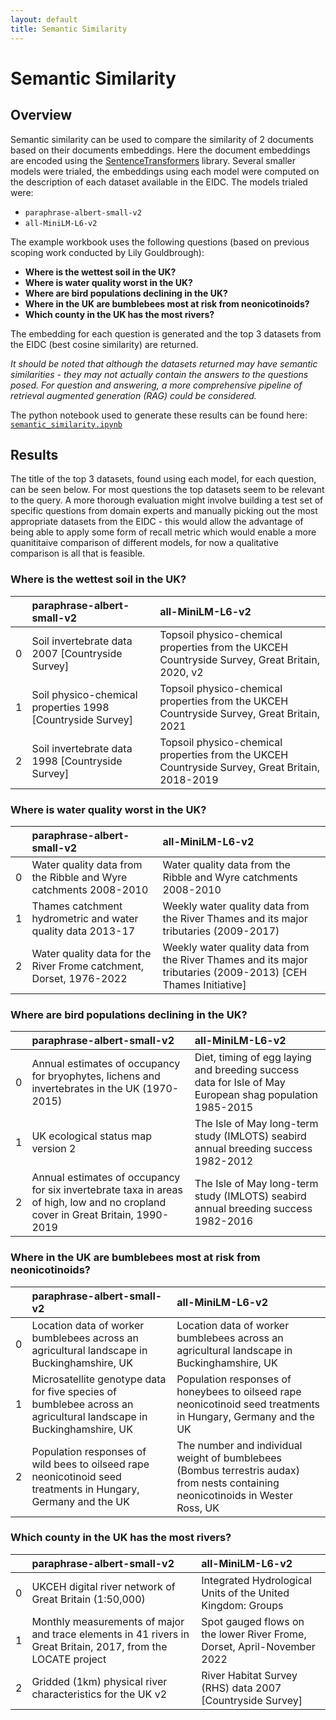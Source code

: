 ```yaml
---
layout: default
title: Semantic Similarity
---
```

# Semantic Similarity
## Overview
Semantic similarity can be used to compare the similarity of 2 documents based on their documents embeddings. Here the document embeddings are encoded using the [SentenceTransformers](https://www.sbert.net/index.html) library. Several smaller models were trialed, the embeddings using each model were computed on the description of each dataset available in the EIDC. The models trialed were:

- `paraphrase-albert-small-v2`
- `all-MiniLM-L6-v2`

The example workbook uses the following questions (based on previous scoping work conducted by Lily Gouldbrough):

- **Where is the wettest soil in the UK?**
- **Where is water quality worst in the UK?**
- **Where are bird populations declining in the UK?**
- **Where in the UK are bumblebees most at risk from neonicotinoids?**
- **Which county in the UK has the most rivers?**

The embedding for each question is generated and the top 3 datasets from the EIDC (best cosine similarity) are returned.

*It should be noted that although the datasets returned may have semantic similarities - they may not actually contain the answers to the questions posed. For question and answering, a more comprehensive pipeline of retrieval augmented generation (RAG) could be considered.*

The python notebook used to generate these results can be found here: [`semantic_similarity.ipynb`](https://github.com/NERC-CEH/discoverability/blob/main/semantic_similarity.ipynb)

## Results

The title of the top 3 datasets, found using each model, for each question, can be seen below. For most questions the top datasets seem to be relevant to the query. A more thorough evaluation might involve building a test set of specific questions from domain experts and manually picking out the most appropriate datasets from the EIDC - this would allow the advantage of being able to apply some form of recall metric which would enable a more quanititaive comparison of different models, for now a qualitative comparison is all that is feasible.

### Where is the wettest soil in the UK?

|    | paraphrase-albert-small-v2                                 | all-MiniLM-L6-v2                                                                                |
|---:|:-----------------------------------------------------------|:------------------------------------------------------------------------------------------------|
|  0 | Soil invertebrate data 2007 [Countryside Survey]           | Topsoil physico-chemical properties from the UKCEH Countryside Survey, Great Britain, 2020, v2  |
|  1 | Soil physico-chemical properties 1998 [Countryside Survey] | Topsoil physico-chemical properties from the UKCEH Countryside Survey, Great Britain, 2021      |
|  2 | Soil invertebrate data 1998 [Countryside Survey]           | Topsoil physico-chemical properties from the UKCEH Countryside Survey, Great Britain, 2018-2019 |

### Where is water quality worst in the UK?

|    | paraphrase-albert-small-v2                                          | all-MiniLM-L6-v2                                                                                              |
|---:|:--------------------------------------------------------------------|:--------------------------------------------------------------------------------------------------------------|
|  0 | Water quality data from the Ribble and Wyre catchments 2008-2010    | Water quality data from the Ribble and Wyre catchments 2008-2010                                              |
|  1 | Thames catchment hydrometric and water quality data 2013-17         | Weekly water quality data from the River Thames and its major tributaries (2009-2017)                         |
|  2 | Water quality data for the River Frome catchment, Dorset, 1976-2022 | Weekly water quality data from the River Thames and its major tributaries (2009-2013) [CEH Thames Initiative] |

### Where are bird populations declining in the UK?

|    | paraphrase-albert-small-v2                                                                                                      | all-MiniLM-L6-v2                                                                                        |
|---:|:--------------------------------------------------------------------------------------------------------------------------------|:--------------------------------------------------------------------------------------------------------|
|  0 | Annual estimates of occupancy for bryophytes, lichens and invertebrates in the UK (1970-2015)                                   | Diet, timing of egg laying and breeding success data for Isle of May European shag population 1985-2015 |
|  1 | UK ecological status map version 2                                                                                              | The Isle of May long-term study (IMLOTS) seabird annual breeding success 1982-2012                      |
|  2 | Annual estimates of occupancy for six invertebrate taxa in areas of high, low and no cropland cover in Great Britain, 1990-2019 | The Isle of May long-term study (IMLOTS) seabird annual breeding success 1982-2016                      |

### Where in the UK are bumblebees most at risk from neonicotinoids?

|    | paraphrase-albert-small-v2                                                                                         | all-MiniLM-L6-v2                                                                                                                 |
|---:|:-------------------------------------------------------------------------------------------------------------------|:---------------------------------------------------------------------------------------------------------------------------------|
|  0 | Location data of worker bumblebees across an agricultural landscape in Buckinghamshire, UK                         | Location data of worker bumblebees across an agricultural landscape in Buckinghamshire, UK                                       |
|  1 | Microsatellite genotype data for five species of bumblebee across an agricultural landscape in Buckinghamshire, UK | Population responses of honeybees to oilseed rape neonicotinoid seed treatments in Hungary, Germany and the UK                   |
|  2 | Population responses of wild bees to oilseed rape neonicotinoid seed treatments in Hungary, Germany and the UK     | The number and individual weight of bumblebees (Bombus terrestris audax) from nests containing neonicotinoids in Wester Ross, UK |

### Which county in the UK has the most rivers?

|    | paraphrase-albert-small-v2                                                                                    | all-MiniLM-L6-v2                                                        |
|---:|:--------------------------------------------------------------------------------------------------------------|:------------------------------------------------------------------------|
|  0 | UKCEH digital river network of Great Britain (1:50,000)                                                       | Integrated Hydrological Units of the United Kingdom: Groups             |
|  1 | Monthly measurements of major and trace elements in 41 rivers in Great Britain, 2017, from the LOCATE project | Spot gauged flows on the lower River Frome, Dorset, April-November 2022 |
|  2 | Gridded (1km) physical river characteristics for the UK v2                                                    | River Habitat Survey (RHS) data 2007 [Countryside Survey]               |
